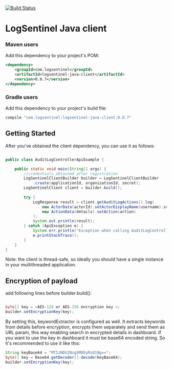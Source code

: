 [![Build Status](https://travis-ci.org/LogSentinel/logsentinel-java-client.svg?branch=master)](https://travis-ci.org/LogSentinel/logsentinel-java-client)

# LogSentinel Java client

### Maven users

Add this dependency to your project's POM:

```xml
<dependency>
    <groupId>com.logsentinel</groupId>
    <artifactId>logsentinel-java-client</artifactId>
    <version>0.0.7</version>
</dependency>
```

### Gradle users

Add this dependency to your project's build file:

```groovy
compile "com.logsentinel:logsentinel-java-client:0.0.7"
```

## Getting Started

After you've obtained the client dependency, you can use it as follows:

```java

public class AuditLogControllerApiExample {

    public static void main(String[] args) {
        //credentials obtained after registration
        LogSentinelClientBuilder builder = LogSentinelClientBuilder
            .create(applicationId, organizationId, secret);
        LogSentinelClient client = builder.build();
        
        try {
            LogResponse result = client.getAuditLogActions().log(
                new ActorData(actorId).setActorDisplayName(username).setActorRoles(roles), 
                new ActionData(details).setAction(action)
            );
            System.out.println(result);
        } catch (ApiException e) {
            System.err.println("Exception when calling AuditLogControllerApi#logAuthAction");
            e.printStackTrace();
        }
    }
}

```

Note: the client is thread-safe, so ideally you should have a single instance in your multithreaded application.

## Encryption of payload
add following lines before builder.build():

```java

byte[] key = <AES-128 or AES-256 encryption key >;
builder.setEncryptionKey(key);

```
By setting this, keywordExtractor is configured as well. It extracts keywords from details before encryption, encrypts them
separately and send them as URL param, this way enabling search in encrypted details in dashboard.
If you want to use the key in dashboard it must be base64 encoded string. So it's recommended to use it like this:

```java
String keyBase64 = "MTIzNDU2Nzg5MDEyMzQ1Ng==";
byte[] key = Base64.getDecoder().decode(keyBase64);
builder.setEncryptionKey(key);

```